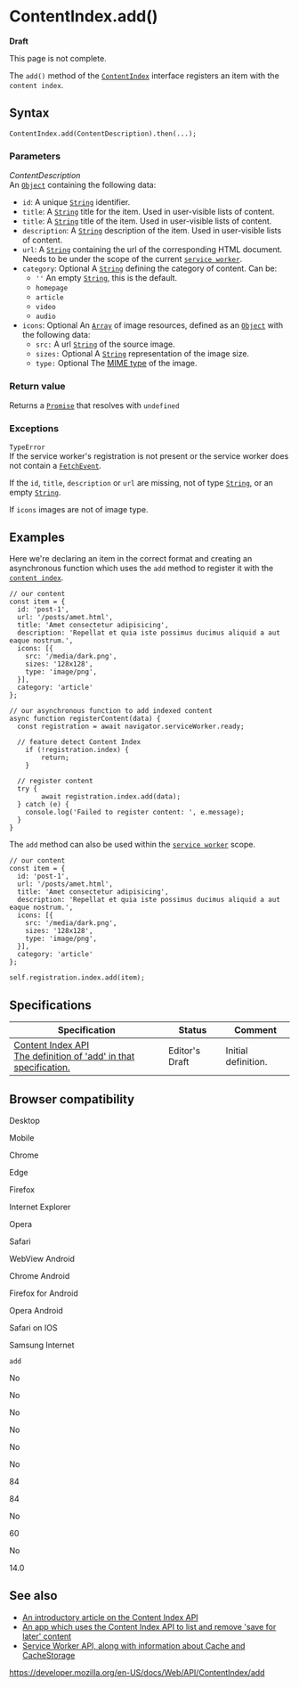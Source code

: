 # ContentIndex.add()

**Draft**

This page is not complete.

The `add()` method of the [`ContentIndex`](../contentindex) interface registers an item with the <span class="page-not-created">`content index`</span>.

## Syntax

    ContentIndex.add(ContentDescription).then(...);

### Parameters

_ContentDescription_  
An [`Object`](https://developer.mozilla.org/en-US/docs/Web/JavaScript/Reference/Global_Objects/Object) containing the following data:

- `id`: A unique [`String`](https://developer.mozilla.org/en-US/docs/Web/JavaScript/Reference/Global_Objects/String) identifier.
- `title`: A [`String`](https://developer.mozilla.org/en-US/docs/Web/JavaScript/Reference/Global_Objects/String) title for the item. Used in user-visible lists of content.
- `title`: A [`String`](https://developer.mozilla.org/en-US/docs/Web/JavaScript/Reference/Global_Objects/String) title of the item. Used in user-visible lists of content.
- `description`: A [`String`](https://developer.mozilla.org/en-US/docs/Web/JavaScript/Reference/Global_Objects/String) description of the item. Used in user-visible lists of content.
- `url`: A [`String`](https://developer.mozilla.org/en-US/docs/Web/JavaScript/Reference/Global_Objects/String) containing the url of the corresponding HTML document. Needs to be under the scope of the current [`service worker`](../serviceworker).
- `category`: <span class="badge inline optional">Optional</span> A [`String`](https://developer.mozilla.org/en-US/docs/Web/JavaScript/Reference/Global_Objects/String) defining the category of content. Can be:
  - `''` An empty [`String`](https://developer.mozilla.org/en-US/docs/Web/JavaScript/Reference/Global_Objects/String), this is the default.
  - `homepage`
  - `article`
  - `video`
  - `audio`
- `icons`: <span class="badge inline optional">Optional</span> An [`Array`](https://developer.mozilla.org/en-US/docs/Web/JavaScript/Reference/Global_Objects/Array) of image resources, defined as an [`Object`](https://developer.mozilla.org/en-US/docs/Web/JavaScript/Reference/Global_Objects/Object) with the following data:
  - `src:` A url [`String`](https://developer.mozilla.org/en-US/docs/Web/JavaScript/Reference/Global_Objects/String) of the source image.
  - `sizes:` <span class="badge inline optional">Optional</span> A [`String`](https://developer.mozilla.org/en-US/docs/Web/JavaScript/Reference/Global_Objects/String) representation of the image size.
  - `type:` <span class="badge inline optional">Optional</span> The [MIME type](https://developer.mozilla.org/en-US/docs/Glossary/MIME_type) of the image.

### Return value

Returns a [`Promise`](https://developer.mozilla.org/en-US/docs/Web/JavaScript/Reference/Global_Objects/Promise) that resolves with `undefined`

### Exceptions

`TypeError`  
If the service worker's registration is not present or the service worker does not contain a [`FetchEvent`](../fetchevent).

If the `id`, `title`, `description` or `url` are missing, not of type [`String`](https://developer.mozilla.org/en-US/docs/Web/JavaScript/Reference/Global_Objects/String), or an empty [`String`](https://developer.mozilla.org/en-US/docs/Web/JavaScript/Reference/Global_Objects/String).

If `icons` images are not of image type.

## Examples

Here we're declaring an item in the correct format and creating an asynchronous function which uses the `add` method to register it with the [`content index`](../content_index_api).

    // our content
    const item = {
      id: 'post-1',
      url: '/posts/amet.html',
      title: 'Amet consectetur adipisicing',
      description: 'Repellat et quia iste possimus ducimus aliquid a aut eaque nostrum.',
      icons: [{
        src: '/media/dark.png',
        sizes: '128x128',
        type: 'image/png',
      }],
      category: 'article'
    };

    // our asynchronous function to add indexed content
    async function registerContent(data) {
      const registration = await navigator.serviceWorker.ready;

      // feature detect Content Index
        if (!registration.index) {
            return;
        }

      // register content
      try {
            await registration.index.add(data);
      } catch (e) {
        console.log('Failed to register content: ', e.message);
      }
    }

The `add` method can also be used within the [`service worker`](../serviceworker) scope.

    // our content
    const item = {
      id: 'post-1',
      url: '/posts/amet.html',
      title: 'Amet consectetur adipisicing',
      description: 'Repellat et quia iste possimus ducimus aliquid a aut eaque nostrum.',
      icons: [{
        src: '/media/dark.png',
        sizes: '128x128',
        type: 'image/png',
      }],
      category: 'article'
    };

    self.registration.index.add(item);

## Specifications

<table><thead><tr class="header"><th>Specification</th><th>Status</th><th>Comment</th></tr></thead><tbody><tr class="odd"><td><a href="https://wicg.github.io/content-index/spec/#content-index-add">Content Index API<br />
<span class="small">The definition of 'add' in that specification.</span></a></td><td><span class="spec-ed">Editor's Draft</span></td><td>Initial definition.</td></tr></tbody></table>

## Browser compatibility

Desktop

Mobile

Chrome

Edge

Firefox

Internet Explorer

Opera

Safari

WebView Android

Chrome Android

Firefox for Android

Opera Android

Safari on IOS

Samsung Internet

`add`

No

No

No

No

No

No

84

84

No

60

No

14.0

## See also

- [An introductory article on the Content Index API](https://web.dev/content-indexing-api/)
- [An app which uses the Content Index API to list and remove 'save for later' content](https://contentindex.dev/)
- [Service Worker API, along with information about Cache and CacheStorage](../service_worker_api)

<a href="https://developer.mozilla.org/en-US/docs/Web/API/ContentIndex/add" class="_attribution-link">https://developer.mozilla.org/en-US/docs/Web/API/ContentIndex/add</a>
